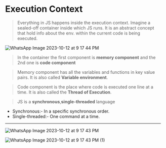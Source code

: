 #  Execution Context

> Everything in JS happens inside the execution context. Imagine a sealed-off container inside which JS runs.
  It is an abstract concept that hold info about the env. within the current code is being executed.

![WhatsApp Image 2023-10-12 at 9 17 44 PM](https://github.com/Dhanarajb/Front-end-topics/assets/88299676/3e50e099-c1a1-4055-94e1-e78a7c6e8003)
 

> In the container the first component is **memory component** and the 2nd one is **code component**

> Memory component has all the variables and functions in key value pairs. It is also called **Variable environment**.

> Code component is the place where code is executed one line at a time. It is also called the **Thread of Execution**.

> JS is a **synchronous**,**single-threaded** language
  - Synchronous:- In a specific synchronous order.
  - Single-threaded:- One command at a time.
---
![WhatsApp Image 2023-10-12 at 9 17 43 PM](https://github.com/Dhanarajb/Front-end-topics/assets/88299676/85b06ff7-df8d-4ca2-a729-8256f1a757a7)

![WhatsApp Image 2023-10-12 at 9 17 43 PM (1)](https://github.com/Dhanarajb/Front-end-topics/assets/88299676/d78dfcc0-40ab-4d86-8a5e-f4911c3c16df)

